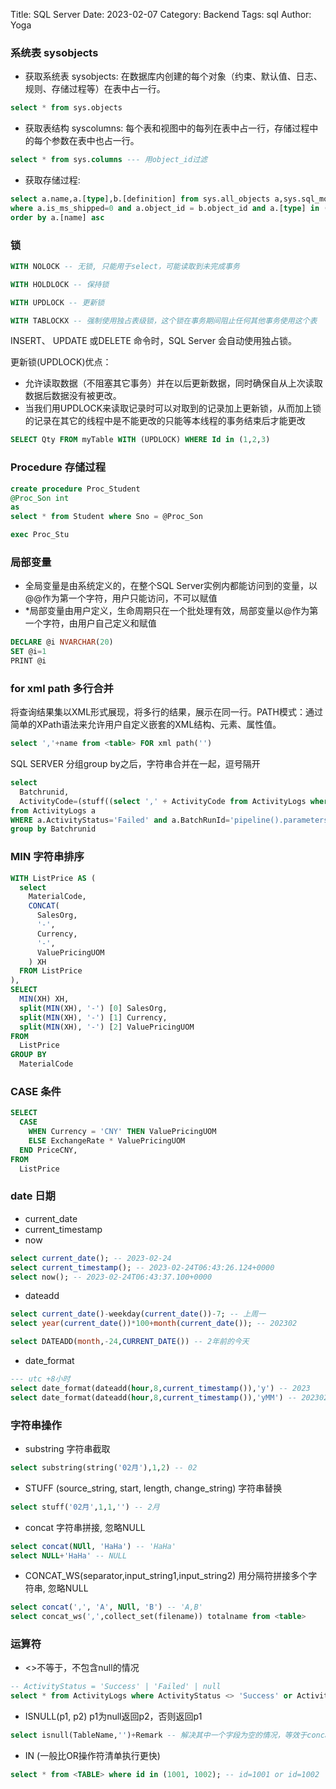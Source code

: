 Title: SQL Server
Date: 2023-02-07
Category: Backend
Tags: sql
Author: Yoga

### 系统表 sysobjects

* 获取系统表 sysobjects: 在数据库内创建的每个对象（约束、默认值、日志、规则、存储过程等）在表中占一行。
```sql
select * from sys.objects 
```

* 获取表结构 syscolumns: 每个表和视图中的每列在表中占一行，存储过程中的每个参数在表中也占一行。

```sql
select * from sys.columns --- 用object_id过滤
```
* 获取存储过程: 

```sql
select a.name,a.[type],b.[definition] from sys.all_objects a,sys.sql_modules b
where a.is_ms_shipped=0 and a.object_id = b.object_id and a.[type] in ('P','V','AF')
order by a.[name] asc
```

### 锁

```sql
WITH NOLOCK -- 无锁, 只能用于select，可能读取到未完成事务

WITH HOLDLOCK -- 保持锁

WITH UPDLOCK -- 更新锁

WITH TABLOCKX -- 强制使用独占表级锁，这个锁在事务期间阻止任何其他事务使用这个表
```

INSERT、 UPDATE 或DELETE 命令时，SQL Server 会自动使用独占锁。

更新锁(UPDLOCK)优点：

* 允许读取数据（不阻塞其它事务）并在以后更新数据，同时确保自从上次读取数据后数据没有被更改。
* 当我们用UPDLOCK来读取记录时可以对取到的记录加上更新锁，从而加上锁的记录在其它的线程中是不能更改的只能等本线程的事务结束后才能更改

```sql
SELECT Qty FROM myTable WITH (UPDLOCK) WHERE Id in (1,2,3)
```

### Procedure 存储过程
```sql
create procedure Proc_Student
@Proc_Son int
as
select * from Student where Sno = @Proc_Son

exec Proc_Stu
```

### 局部变量

* 全局变量是由系统定义的，在整个SQL Server实例内都能访问到的变量，以@@作为第一个字符，用户只能访问，不可以赋值
* *局部变量由用户定义，生命周期只在一个批处理有效，局部变量以@作为第一个字符，由用户自己定义和赋值

```sql
DECLARE @i NVARCHAR(20)
SET @i=1
PRINT @i
```

### for xml path 多行合并

将查询结果集以XML形式展现，将多行的结果，展示在同一行。PATH模式：通过简单的XPath语法来允许用户自定义嵌套的XML结构、元素、属性值。

```sql
select ','+name from <table> FOR xml path('') 
```

SQL SERVER 分组group by之后，字符串合并在一起，逗号隔开

```sql
select
  Batchrunid,
  ActivityCode=(stuff((select ',' + ActivityCode from ActivityLogs where Batchrunid=a.Batchrunid and ActivityStatus='Failed' for xml path('') ),1,1,'')) 
from ActivityLogs a 
WHERE a.ActivityStatus='Failed' and a.BatchRunId='pipeline().parameters.BatchRunID'
group by Batchrunid
```

### MIN 字符串排序

```sql
WITH ListPrice AS (
  select
    MaterialCode,
    CONCAT(
      SalesOrg,
      '-',
      Currency,
      '-',
      ValuePricingUOM
    ) XH
  FROM ListPrice
),
SELECT
  MIN(XH) XH,
  split(MIN(XH), '-') [0] SalesOrg,
  split(MIN(XH), '-') [1] Currency,
  split(MIN(XH), '-') [2] ValuePricingUOM
FROM
  ListPrice
GROUP BY
  MaterialCode
```

### CASE 条件

```sql
SELECT
  CASE
    WHEN Currency = 'CNY' THEN ValuePricingUOM
    ELSE ExchangeRate * ValuePricingUOM
  END PriceCNY,
FROM
  ListPrice
```

### date 日期

* current_date
* current_timestamp
* now

```sql
select current_date(); -- 2023-02-24
select current_timestamp(); -- 2023-02-24T06:43:26.124+0000
select now(); -- 2023-02-24T06:43:37.100+0000
```

* dateadd
```sql
select current_date()-weekday(current_date())-7; -- 上周一
select year(current_date())*100+month(current_date()); -- 202302

select DATEADD(month,-24,CURRENT_DATE()) -- 2年前的今天
```

* date_format
```sql
--- utc +8小时
select date_format(dateadd(hour,8,current_timestamp()),'y') -- 2023
select date_format(dateadd(hour,8,current_timestamp()),'yMM') -- 202302
```

### 字符串操作
* substring 字符串截取
```sql
select substring(string('02月'),1,2) -- 02
```

* STUFF (source_string, start, length, change_string) 字符串替换

```sql
select stuff('02月',1,1,'') -- 2月
```

* concat 字符串拼接, 忽略NULL
```sql
select concat(NUll, 'HaHa') -- 'HaHa'
select NULL+'HaHa' -- NULL
```
* CONCAT_WS(separator,input_string1,input_string2) 用分隔符拼接多个字符串, 忽略NULL
```sql
select concat(',', 'A', NUll, 'B') -- 'A,B'
select concat_ws(',',collect_set(filename)) totalname from <table>
```

### 运算符

* <>不等于，不包含null的情况
```sql
-- ActivityStatus = 'Success' | 'Failed' | null
select * from ActivityLogs where ActivityStatus <> 'Success' or ActivityStatus is null
```

* ISNULL(p1, p2) p1为null返回p2，否则返回p1
```sql
select isnull(TableName,'')+Remark -- 解决其中一个字段为空的情况，等效于concat
```

* IN (一般比OR操作符清单执行更快)
```sql
select * from <TABLE> where id in (1001, 1002); -- id=1001 or id=1002
```
